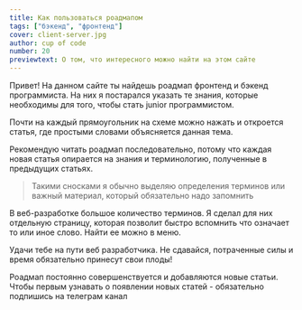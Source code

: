 ```yaml
---
title: Как пользоваться роадмапом
tags: ["бэкенд", "фронтенд"]
cover: client-server.jpg
author: cup of code
number: 20
previewtext: О том, что интересного можно найти на этом сайте
---
```


Привет! На данном сайте ты найдешь роадмап фронтенд и бэкенд программиста.
На них я постарался указать те знания, которые необходимы для того, чтобы стать junior программистом.

Почти на каждый прямоугольник на схеме можно нажать и откроется статья, где простыми словами объясняется данная тема.

Рекомендую читать роадмап последовательно, потому что каждая новая статья опирается на знания и терминологию, полученные в предыдущих статьях.

> Такими сносками я обычно выделяю определения терминов или важный материал, который обязательно надо запомнить

В веб-разработке большое количество терминов.
Я сделал для них отдельную страницу, которая позволит быстро вспомнить что означает то или иное слово.
Найти ее можно в меню.

Удачи тебе на пути веб разработчика. Не сдавайся, потраченные силы и время обязательно принесут свои плоды!

Роадмап постоянно совершенствуется и добавляются новые статьи.
Чтобы первым узнавать о появлении новых статей - обязательно подпишись на телеграм канал
